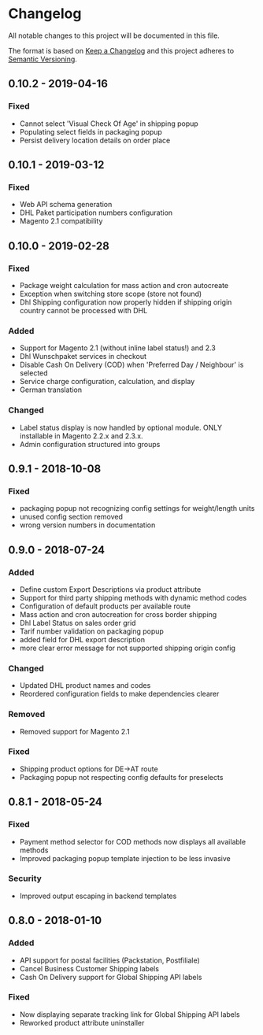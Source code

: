 # Changelog
All notable changes to this project will be documented in this file.

The format is based on [Keep a Changelog](http://keepachangelog.com/en/1.0.0/)
and this project adheres to [Semantic Versioning](http://semver.org/spec/v2.0.0.html).

## 0.10.2 - 2019-04-16
### Fixed
- Cannot select 'Visual Check Of Age' in shipping popup
- Populating select fields in packaging popup
- Persist delivery location details on order place

## 0.10.1 - 2019-03-12
### Fixed
- Web API schema generation
- DHL Paket participation numbers configuration
- Magento 2.1 compatibility

## 0.10.0 - 2019-02-28
### Fixed
- Package weight calculation for mass action and cron autocreate
- Exception when switching store scope (store not found)
- Dhl Shipping configuration now properly hidden if shipping origin country cannot be processed with DHL

### Added
- Support for Magento 2.1 (without inline label status!) and 2.3
- Dhl Wunschpaket services in checkout 
- Disable Cash On Delivery (COD) when 'Preferred Day / Neighbour' is selected
- Service charge configuration, calculation, and display
- German translation

### Changed
- Label status display is now handled by optional module. ONLY installable in Magento 2.2.x and 2.3.x.
- Admin configuration structured into groups

## 0.9.1 - 2018-10-08
### Fixed
- packaging popup not recognizing config settings for weight/length units
- unused config section removed
- wrong version numbers in documentation

## 0.9.0 - 2018-07-24
### Added
- Define custom Export Descriptions via product attribute
- Support for third party shipping methods with dynamic method codes
- Configuration of default products per available route
- Mass action and cron autocreation for cross border shipping
- Dhl Label Status on sales order grid 
- Tarif number validation on packaging popup
- added field for DHL export description
- more clear error message for not supported shipping origin config

### Changed
- Updated DHL product names and codes
- Reordered configuration fields to make dependencies clearer

### Removed
- Removed support for Magento 2.1

### Fixed
- Shipping product options for DE->AT route
- Packaging popup not respecting config defaults for preselects

## 0.8.1 - 2018-05-24
### Fixed
- Payment method selector for COD methods now displays all available methods
- Improved packaging popup template injection to be less invasive

### Security
- Improved output escaping in backend templates

## 0.8.0 - 2018-01-10
### Added
- API support for postal facilities (Packstation, Postfiliale)
- Cancel Business Customer Shipping labels
- Cash On Delivery support for Global Shipping API labels

### Fixed
- Now displaying separate tracking link for Global Shipping API labels
- Reworked product attribute uninstaller
